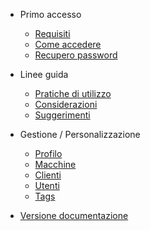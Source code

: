 - Primo accesso

  - [Requisiti](docs-it/requirement.md)
  - [Come accedere](docs-it/quickstart.md)
  - [Recupero password](docs-it/cover.md)
  
- Linee guida

  - [Pratiche di utilizzo](docs-it/configuration.md)
  - [Considerazioni](docs-it/configuration.md)
  - [Suggerimenti](docs-it/themes.md)

- Gestione / Personalizzazione

  - [Profilo ](docs-it/configuration.md)
  - [Macchine](docs-it/configuration.md)
  - [Clienti](docs-it/themes.md)
  - [Utenti](docs-it/plugins.md)
  - [Tags](docs-it/write-a-plugin.md)

- [Versione documentazione](changelog.md)
